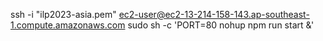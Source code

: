 ssh -i "ilp2023-asia.pem" ec2-user@ec2-13-214-158-143.ap-southeast-1.compute.amazonaws.com
	sudo sh -c 'PORT=80 nohup npm run start &' 